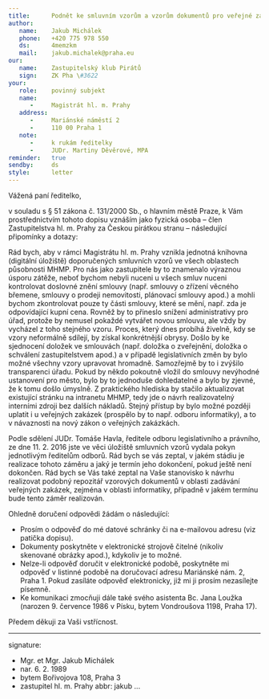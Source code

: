 ```yaml
---
title:      Podnět ke smluvním vzorům a vzorům dokumentů pro veřejné zakázky
author:
   name:    Jakub Michálek
   phone:   +420 775 978 550
   ds:      4memzkm
   mail:    jakub.michalek@praha.eu
our:
   name:    Zastupitelský klub Pirátů
   sign:    ZK Pha \#3622
your:
   role:    povinný subjekt
   name:
      -     Magistrát hl. m. Prahy
   address:
      -     Mariánské náměstí 2
      -     110 00 Praha 1
   note:
      -     k rukám ředitelky 
      -     JUDr. Martiny Děvěrové, MPA
reminder:   true
sendby:     ds
style:      letter
---
```


Vážená paní ředitelko, 

v souladu s § 51 zákona č. 131/2000 Sb., o hlavním městě Praze, k Vám prostřednictvím tohoto dopisu vznáším jako fyzická osoba – člen Zastupitelstva hl. m. Prahy za Českou pirátkou stranu – následující připomínky a dotazy:

Rád bych, aby v rámci Magistrátu hl. m. Prahy vznikla jednotná knihovna (digitální úložiště) doporučených smluvních vzorů ve všech oblastech působnosti MHMP. Pro nás jako zastupitele by to znamenalo výraznou úsporu zátěže, neboť bychom nebyli nuceni u všech smluv nuceni kontrolovat doslovné znění smlouvy (např. smlouvy o zřízení věcného břemene, smlouvy o prodeji nemovitosti, plánovací smlouvy apod.) a mohli bychom zkontrolovat pouze ty části smlouvy, které se mění, např. zda je odpovídající kupní cena. Rovněž by to přineslo snížení administrativy pro úřad, protože by nemusel pokaždé vytvářet novou smlouvu, ale vždy by vycházel z toho stejného vzoru. Proces, který dnes probíhá živelně, kdy se vzory neformálně sdílejí, by získal konkrétnější obrysy. Došlo by ke sjednocení doložek ve smlouvách (např. doložka o zveřejnění, doložka o schválení zastupitelstvem apod.) a v případě legislativních změn by bylo možné všechny vzory upravovat hromadně. Samozřejmě by to i zvýšilo transparenci úřadu. Pokud by někdo pokoutně vložil do smlouvy nevýhodné ustanovení pro město, bylo by to jednoduše dohledatelné a bylo by zjevné, že k tomu došlo úmyslně. Z praktického hlediska by stačilo aktualizovat existující stránku na intranetu MHMP, tedy jde o návrh realizovatelný interními zdroji bez dalších nákladů. Stejný přístup by bylo možné později uplatit i u veřejných zakázek (prospělo by to např. odboru informatiky), a to v návaznosti na nový zákon o veřejných zakázkách. 

Podle sdělení JUDr. Tomáše Havla, ředitele odboru legislativního a právního, ze dne 11. 2. 2016 jste ve věci úložiště smluvních vzorů vydala pokyn jednotlivým ředitelům odborů. Rád bych se vás zeptal, v jakém stádiu je realizace tohoto záměru a jaký je termín jeho dokončení, pokud ještě není dokončen. Rád bych se Vás také zeptal na Vaše stanovisko k návrhu realizovat podobný repozitář vzorových dokumentů v oblasti zadávání veřejných zakázek, zejména v oblasti informatiky, případně v jakém termínu bude tento záměr realizován.

Ohledně doručení odpovědi žádám o následující:

* Prosím o odpověď do mé datové schránky či na e-mailovou adresu (viz patička dopisu). 
* Dokumenty poskytněte v elektronické strojově čitelné (nikoliv skenované obrázky apod.), kdykoliv je to možné. 
* Nelze-li odpověď doručit v elektronické podobě, poskytněte mi odpověď v listinné podobě na doručovací adresu Mariánské nám. 2, Praha 1. Pokud zasíláte odpověď elektronicky, již mi ji prosím nezasílejte písemně.
* Ke komunikaci zmocňuji dále také svého asistenta Bc. Jana Loužka (narozen 9. července 1986 v Písku, bytem Vondroušova 1198, Praha 17).

Předem děkuji za Vaši vstřícnost.

---
signature:
  - Mgr. et Mgr. Jakub Michálek
  - nar. 6. 2. 1989
  - bytem Bořivojova 108, Praha 3
  - zastupitel hl. m. Prahy
abbr:       jakub
...

